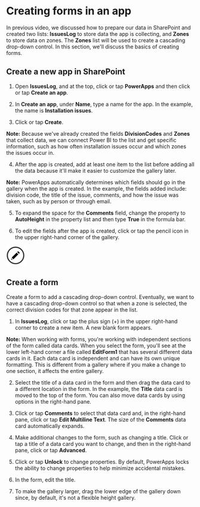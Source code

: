<properties
   pageTitle="Understand the basics of creating forms | Microsoft PowerApps"
   description="Understand the basics of creating forms including expanding fields in a form and unlocking property settings to customize a form"
   services=""
   suite="powerapps"
   documentationCenter="na"
   authors="v-subohe"
   manager="anneta"
   editor=""
   tags=""
   featuredVideoId="Y057qUJ2NNk"
   courseDuration="11m"/>

<tags
   ms.service="powerapps"
   ms.devlang="na"
   ms.topic="get-started-article"
   ms.tgt_pltfrm="na"
   ms.workload="na"
   ms.date="06/15/2017"
   ms.author="v-subohe"/>

# Creating forms in an app
In previous video, we discussed how to prepare our data in SharePoint and created two lists: **IssuesLog** to store data the app is collecting, and **Zones** to store data on zones. The **Zones** list will be used to create a cascading drop-down control. In this section, we'll discuss the basics of creating forms.

## Create a new app in SharePoint

1. Open **IssuesLog**, and at the top, click or tap **PowerApps** and then click or tap **Create an app**.

2. In **Create an app**, under **Name**, type a name for the app. In the example, the name is **Installation issues**.

3. Click or tap **Create**.

  **Note:** Because we've already created the fields **DivisionCodes** and **Zones** that collect data, we can connect Power BI to the list and get specific information, such as how often installation issues occur and which zones the issues occur in.

4. After the app is created, add at least one item to the list before adding all the data because it'll make it easier to customize the gallery later.

  **Note:** PowerApps automatically determines which fields should go in the gallery when the app is created. In the example, the fields added include: division code, the title of the issue, comments, and how the issue was taken, such as by person or through email.

5. To expand the space for the **Comments** field, change the property to **AutoHeight** in the property list and then type **True** in the formula bar.

6. To edit the fields after the app is created, click or tap the pencil icon in the upper right-hand corner of the gallery.

  ![Pencil icon](./media/learning-understand-basics-forms/edit-template.png)

## Create a form ##
Create a form to add a cascading drop-down control. Eventually, we want to have a cascading drop-down control so that when a zone is selected, the correct division codes for that zone appear in the list.

1. In **IssuesLog**, click or tap the plus sign (+) in the upper right-hand corner to create a new item. A new blank form appears.

  **Note:** When working with forms, you're working with independent sections of the form called data cards. When you select the form, you'll see at the lower left-hand corner a file called **EditForm1** that has several different data cards in it. Each data card is independent and can have its own unique formatting. This is different from a gallery where if you make a change to one section, it affects the entire gallery.

2. Select the title of a data card in the form and then drag the data card to a different location in the form. In the example, the **Title** data card is moved to the top of the form. You can also move data cards by using options in the right-hand pane.

3. Click or tap **Comments** to select that data card and, in the right-hand pane, click or tap **Edit Multiline Text**. The size of the **Comments** data card automatically expands.

4. Make additional changes to the form, such as changing a title. Click or tap a title of a data card you want to change, and then in the right-hand pane, click or tap **Advanced**.

5. Click or tap **Unlock** to change properties. By default, PowerApps locks the ability to change properties to help minimize accidental mistakes.

6. In the form, edit the title.

7. To make the gallery larger, drag the lower edge of the gallery down since, by default, it's not a flexible height gallery.
